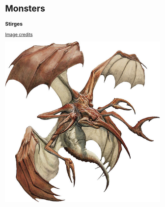 # Monsters

### Stirges

[Image credits](http://forgottenrealms.wikia.com/wiki/Stirge?file=Stirge%20-%20Lars%20Grant-West.jpg)

![Stirges](images/Stirges.jpg)
